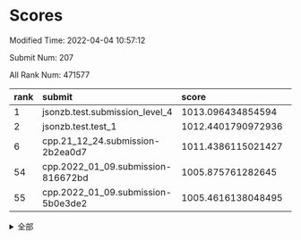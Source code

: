 # Scores

Modified Time: 2022-04-04 10:57:12

Submit Num: 207

All Rank Num: 471577

| rank |               submit               |       score        |       sigma        | pk_num |
| :--- | :--------------------------------- | :----------------- | :----------------- | :----- |
| 1    | jsonzb.test.submission_level_4     | 1013.096434854594  | 0.8045257988387874 | 9115   |
| 2    | jsonzb.test.test_1                 | 1012.4401790972936 | 0.8053519965366924 | 9110   |
| 6    | cpp.21_12_24.submission-2b2ea0d7   | 1011.4386115021427 | 0.79075199348378   | 9112   |
| 54   | cpp.2022_01_09.submission-816672bd | 1005.875761282645  | 0.7136576272892278 | 9114   |
| 55   | cpp.2022_01_09.submission-5b0e3de2 | 1005.4616138048495 | 0.7112559580177271 | 9114   |


<details>
<summary>全部</summary>

| rank |                 submit                 |       score        |       sigma        | pk_num |
| :--- | :------------------------------------- | :----------------- | :----------------- | :----- |
| 1    | jsonzb.test.submission_level_4         | 1013.096434854594  | 0.8045257988387874 | 9115   |
| 2    | jsonzb.test.test_1                     | 1012.4401790972936 | 0.8053519965366924 | 9110   |
| 3    | gobigger.level_3.submission_level_3_26 | 1011.9777680996515 | 0.8076661097253366 | 9109   |
| 4    | gobigger.level_3.submission_level_3_21 | 1011.8251666566847 | 0.7506788532653875 | 9115   |
| 5    | gobigger.level_3.submission_level_3_1  | 1011.4620528139125 | 0.786622029846742  | 9116   |
| 6    | cpp.21_12_24.submission-2b2ea0d7       | 1011.4386115021427 | 0.79075199348378   | 9112   |
| 7    | gobigger.level_3.submission_level_3_7  | 1011.0172106700752 | 0.7793282787089866 | 9111   |
| 8    | gobigger.level_3.submission_level_3_25 | 1010.9384982738798 | 0.7868675427013684 | 9111   |
| 9    | gobigger.level_3.submission_level_3_43 | 1010.7667086112318 | 0.7717681380227339 | 9110   |
| 10   | gobigger.level_3.submission_level_3_45 | 1010.6665559890067 | 0.7596309222373614 | 9110   |
| 11   | gobigger.level_3.submission_level_3_31 | 1010.5888624447894 | 0.7588616603476459 | 9112   |
| 12   | gobigger.level_3.submission_level_3_5  | 1010.5530430594156 | 0.7873261084438896 | 9111   |
| 13   | gobigger.level_3.submission_level_3_39 | 1010.4608835018533 | 0.7499910317389834 | 9115   |
| 14   | gobigger.level_3.submission_level_3_48 | 1010.448357644752  | 0.734557896223012  | 9114   |
| 15   | gobigger.level_3.submission_level_3_13 | 1010.3855675593062 | 0.7643269959387418 | 9111   |
| 16   | gobigger.level_3.submission_level_3_35 | 1010.3561534593036 | 0.7427581629525788 | 9118   |
| 17   | gobigger.level_3.submission_level_3_33 | 1010.3157955014235 | 0.7555603035347493 | 9116   |
| 18   | gobigger.level_3.submission_level_3_17 | 1010.2797512359347 | 0.7462566570838345 | 9109   |
| 19   | gobigger.level_3.submission_level_3_12 | 1010.2632027561209 | 0.7656929827992371 | 9114   |
| 20   | gobigger.level_3.submission_level_3_14 | 1010.2450921177116 | 0.7551553022124718 | 9113   |
| 21   | gobigger.level_3.submission_level_3_2  | 1010.0740059388376 | 0.7784793483659125 | 9119   |
| 22   | gobigger.level_3.submission_level_3_49 | 1010.0666600027133 | 0.7442298512636388 | 9115   |
| 23   | gobigger.level_3.submission_level_3_18 | 1010.0442780536872 | 0.7645495751344857 | 9113   |
| 24   | gobigger.level_3.submission_level_3_30 | 1009.9887541432666 | 0.7637121282398215 | 9115   |
| 25   | gobigger.level_3.submission_level_3_23 | 1009.8933657829785 | 0.759179808697466  | 9111   |
| 26   | gobigger.level_3.submission_level_3_3  | 1009.8114697061687 | 0.7569911589159674 | 9118   |
| 27   | gobigger.level_3.submission_level_3_20 | 1009.7673527622802 | 0.7643481590122317 | 9112   |
| 28   | gobigger.level_3.submission_level_3_44 | 1009.7255155781928 | 0.7538777213476898 | 9111   |
| 29   | gobigger.level_3.submission_level_3_11 | 1009.7157539383829 | 0.7700950273323508 | 9116   |
| 30   | gobigger.level_3.submission_level_3_22 | 1009.7147205714547 | 0.7732690261350136 | 9109   |
| 31   | gobigger.level_3.submission_level_3_9  | 1009.6975307636815 | 0.7531006057012666 | 9116   |
| 32   | gobigger.level_3.submission_level_3_38 | 1009.6845933238078 | 0.7516696984158385 | 9110   |
| 33   | gobigger.level_3.submission_level_3_24 | 1009.6787783191317 | 0.7710535443986798 | 9116   |
| 34   | gobigger.level_3.submission_level_3_36 | 1009.6633449364092 | 0.7462301200951155 | 9117   |
| 35   | gobigger.level_3.submission_level_3_15 | 1009.6008363185013 | 0.7802240586056526 | 9107   |
| 36   | gobigger.level_3.submission_level_3_0  | 1009.5982212306602 | 0.7470023067149382 | 9109   |
| 37   | gobigger.level_3.submission_level_3_27 | 1009.4542518441182 | 0.7345577805764936 | 9109   |
| 38   | gobigger.level_3.submission_level_3_10 | 1009.4021222622499 | 0.7439043256596548 | 9118   |
| 39   | gobigger.level_3.submission_level_3_42 | 1009.380707887888  | 0.7458427239745868 | 9116   |
| 40   | gobigger.level_3.submission_level_3_4  | 1009.3233236898583 | 0.7434202744915628 | 9114   |
| 41   | gobigger.level_3.submission_level_3_47 | 1009.3200606663544 | 0.7535866214845576 | 9116   |
| 42   | gobigger.level_3.submission_level_3_28 | 1009.2619909673414 | 0.7504261914401863 | 9115   |
| 43   | gobigger.level_3.submission_level_3_6  | 1009.252673273646  | 0.7570850050776178 | 9113   |
| 44   | gobigger.level_3.submission_level_3_32 | 1009.2508527314544 | 0.7746317192909659 | 9116   |
| 45   | gobigger.level_3.submission_level_3_40 | 1009.0938836193229 | 0.7436791433691534 | 9112   |
| 46   | gobigger.level_3.submission_level_3_19 | 1008.964532394472  | 0.7432483291353812 | 9116   |
| 47   | gobigger.level_3.submission_level_3_8  | 1008.9269099512741 | 0.7447818767064927 | 9115   |
| 48   | gobigger.level_3.submission_level_3_37 | 1008.8836539409684 | 0.7299081727756848 | 9116   |
| 49   | gobigger.level_3.submission_level_3_41 | 1008.8656358073375 | 0.7322634802926486 | 9115   |
| 50   | gobigger.level_3.submission_level_3_46 | 1008.8262109219559 | 0.7512255699020742 | 9114   |
| 51   | gobigger.level_3.submission_level_3_16 | 1008.8256899339347 | 0.7283360579667134 | 9115   |
| 52   | gobigger.level_3.submission_level_3_34 | 1008.532745419969  | 0.7340239547245805 | 9114   |
| 53   | gobigger.level_3.submission_level_3_29 | 1008.3715865774262 | 0.7391927164435473 | 9109   |
| 54   | cpp.2022_01_09.submission-816672bd     | 1005.875761282645  | 0.7136576272892278 | 9114   |
| 55   | cpp.2022_01_09.submission-5b0e3de2     | 1005.4616138048495 | 0.7112559580177271 | 9114   |
| 56   | gobigger.level_1.submission_level_1_11 | 1005.0369424402435 | 0.7333020964210479 | 9113   |
| 57   | gobigger.level_1.submission_level_1_46 | 1004.7876213788082 | 0.7108226260768854 | 9116   |
| 58   | gobigger.level_1.submission_level_1_31 | 1004.6547023421738 | 0.7197875317661501 | 9113   |
| 59   | gobigger.level_1.submission_level_1_42 | 1004.5789126516073 | 0.7161065621187955 | 9111   |
| 60   | gobigger.level_1.submission_level_1_35 | 1004.3035041545156 | 0.7261117515582544 | 9115   |
| 61   | gobigger.level_1.submission_level_1_2  | 1004.1571182244977 | 0.7103535888249148 | 9110   |
| 62   | gobigger.level_1.submission_level_1_22 | 1004.1475341162981 | 0.7245316721165316 | 9114   |
| 63   | gobigger.level_1.submission_level_1_48 | 1004.1059422094961 | 0.7143243599997187 | 9114   |
| 64   | gobigger.level_1.submission_level_1_24 | 1004.0980251021123 | 0.7163777163681614 | 9112   |
| 65   | gobigger.level_1.submission_level_1_15 | 1004.09701694456   | 0.7083073774842176 | 9114   |
| 66   | gobigger.level_1.submission_level_1_43 | 1004.0405915522122 | 0.7167828243699657 | 9111   |
| 67   | gobigger.level_1.submission_level_1_4  | 1004.033211792879  | 0.7188671807256248 | 9113   |
| 68   | gobigger.level_1.submission_level_1_34 | 1004.0275729606268 | 0.7301179631437326 | 9113   |
| 69   | gobigger.level_1.submission_level_1_26 | 1004.009463873428  | 0.7256247853842597 | 9118   |
| 70   | gobigger.level_1.submission_level_1_3  | 1003.930386257473  | 0.7150408335675573 | 9109   |
| 71   | gobigger.level_1.submission_level_1_36 | 1003.8833929897273 | 0.720063702622322  | 9113   |
| 72   | gobigger.level_1.submission_level_1_13 | 1003.8063306748547 | 0.7237606540070716 | 9112   |
| 73   | gobigger.level_1.submission_level_1_39 | 1003.7516885761106 | 0.7118497681086162 | 9111   |
| 74   | gobigger.level_1.submission_level_1_32 | 1003.647954010423  | 0.707123802170014  | 9111   |
| 75   | gobigger.level_1.submission_level_1_10 | 1003.6288195932337 | 0.7129065773951073 | 9109   |
| 76   | gobigger.level_1.submission_level_1_17 | 1003.5435177431964 | 0.7231835289844295 | 9116   |
| 77   | gobigger.level_1.submission_level_1_5  | 1003.4861927581942 | 0.7075653666876904 | 9112   |
| 78   | gobigger.level_1.submission_level_1_8  | 1003.4456128615171 | 0.7136149460859688 | 9109   |
| 79   | gobigger.level_1.submission_level_1_29 | 1003.4247147656022 | 0.712944712008105  | 9110   |
| 80   | gobigger.level_1.submission_level_1_44 | 1003.3114986108596 | 0.7137389630607006 | 9115   |
| 81   | gobigger.level_1.submission_level_1_30 | 1003.288609594091  | 0.7214172178561356 | 9115   |
| 82   | gobigger.level_1.submission_level_1_37 | 1003.2324991370724 | 0.7213442085369564 | 9112   |
| 83   | gobigger.level_1.submission_level_1_25 | 1003.1670716476501 | 0.7041518514140259 | 9112   |
| 84   | gobigger.level_1.submission_level_1_19 | 1003.0847795022709 | 0.732503616876187  | 9115   |
| 85   | gobigger.level_1.submission_level_1_12 | 1003.0713831500188 | 0.71927050701192   | 9111   |
| 86   | gobigger.level_1.submission_level_1_33 | 1003.0668055456513 | 0.710096133164392  | 9112   |
| 87   | gobigger.level_1.submission_level_1_45 | 1003.0111603884064 | 0.7161870382408722 | 9109   |
| 88   | gobigger.level_1.submission_level_1_41 | 1002.9891771667798 | 0.7162686428454498 | 9108   |
| 89   | gobigger.level_1.submission_level_1_1  | 1002.9308487283935 | 0.7095106687512212 | 9115   |
| 90   | gobigger.level_1.submission_level_1_38 | 1002.9292218568087 | 0.7103402703298715 | 9115   |
| 91   | gobigger.level_1.submission_level_1_21 | 1002.8972892940142 | 0.713264655188874  | 9114   |
| 92   | gobigger.level_1.submission_level_1_0  | 1002.8832784555301 | 0.7181716137038612 | 9113   |
| 93   | gobigger.level_1.submission_level_1_27 | 1002.8134361300326 | 0.7172072991859865 | 9115   |
| 94   | gobigger.level_1.submission_level_1_7  | 1002.7513459784961 | 0.7136434423990203 | 9113   |
| 95   | gobigger.level_1.submission_level_1_9  | 1002.7497983971402 | 0.7100657211267897 | 9109   |
| 96   | gobigger.level_1.submission_level_1_28 | 1002.6580325839108 | 0.7101803298076236 | 9116   |
| 97   | gobigger.level_1.submission_level_1_16 | 1002.4790418796158 | 0.7035441647345935 | 9112   |
| 98   | gobigger.level_1.submission_level_1_49 | 1002.4416707936527 | 0.7158959655348887 | 9116   |
| 99   | gobigger.level_1.submission_level_1_20 | 1002.421971994428  | 0.7178140096526873 | 9114   |
| 100  | gobigger.level_1.submission_level_1_23 | 1002.3620633122006 | 0.7146453856620153 | 9108   |
| 101  | gobigger.level_1.submission_level_1_18 | 1002.2340223816137 | 0.7175757358150222 | 9110   |
| 102  | gobigger.level_1.submission_level_1_47 | 1002.1544730413633 | 0.7165205600573171 | 9110   |
| 103  | gobigger.level_1.submission_level_1_14 | 1002.1300560588425 | 0.7068829896526707 | 9109   |
| 104  | gobigger.level_1.submission_level_1_40 | 1002.097299224045  | 0.7240230215572407 | 9113   |
| 105  | gobigger.level_1.submission_level_1_6  | 1001.9952267427944 | 0.7039584496141088 | 9106   |
| 106  | gobigger.random.submission_random_31   | 997.5375477179666  | 0.6958082059698762 | 9114   |
| 107  | gobigger.random.submission_random_34   | 997.3304247471232  | 0.7117198974636357 | 9112   |
| 108  | gobigger.random.submission_random_3    | 997.1550153562346  | 0.7104544434949602 | 9110   |
| 109  | gobigger.random.submission_random_5    | 997.1108871844268  | 0.705454847377528  | 9106   |
| 110  | gobigger.random.submission_random_37   | 997.0459587521157  | 0.7170144692424559 | 9116   |
| 111  | gobigger.random.submission_random_49   | 996.775048421844   | 0.7212751105289286 | 9115   |
| 112  | gobigger.random.submission_random_27   | 996.7545457771275  | 0.7137958475849622 | 9114   |
| 113  | gobigger.random.submission_random_8    | 996.6967801603606  | 0.7152445480381028 | 9114   |
| 114  | gobigger.random.submission_random_26   | 996.6910826276473  | 0.6935805052804012 | 9116   |
| 115  | gobigger.random.submission_random_12   | 996.6563409171868  | 0.7086756732699585 | 9112   |
| 116  | gobigger.random.submission_random_45   | 996.5983598617775  | 0.6979615611713343 | 9109   |
| 117  | gobigger.random.submission_random_0    | 996.5033009847102  | 0.7171424981984768 | 9117   |
| 118  | gobigger.random.submission_random_38   | 996.4362239545884  | 0.699220025704759  | 9104   |
| 119  | gobigger.random.submission_random_39   | 996.4287020374359  | 0.7108691322140788 | 9118   |
| 120  | gobigger.random.submission_random_23   | 996.4154655653447  | 0.7068586351897548 | 9109   |
| 121  | gobigger.random.submission_random_25   | 996.3505156247879  | 0.7116430315540414 | 9110   |
| 122  | gobigger.random.submission_random_44   | 996.3321362324235  | 0.7127961837727603 | 9113   |
| 123  | gobigger.random.submission_random_43   | 996.31343569409    | 0.7260059608835097 | 9112   |
| 124  | gobigger.random.submission_random_22   | 996.2810554626367  | 0.7143095645457237 | 9111   |
| 125  | gobigger.random.submission_random_14   | 996.2433519908544  | 0.7096023987915332 | 9110   |
| 126  | gobigger.random.submission_random_24   | 996.2278176688635  | 0.7050896762339419 | 9113   |
| 127  | gobigger.random.submission_random_47   | 996.0812781275823  | 0.7121495846691307 | 9111   |
| 128  | gobigger.random.submission_random_46   | 996.0575534849196  | 0.7057116201472307 | 9110   |
| 129  | gobigger.random.submission_random_1    | 996.0191716957263  | 0.7191052369809897 | 9105   |
| 130  | gobigger.random.submission_random_16   | 996.0019899994236  | 0.7046219353414873 | 9106   |
| 131  | gobigger.random.submission_random_4    | 995.999791611691   | 0.720038622949227  | 9109   |
| 132  | gobigger.random.submission_random_7    | 995.9759560351927  | 0.7146297346542062 | 9114   |
| 133  | gobigger.random.submission_random_36   | 995.9588966829264  | 0.7254641620050906 | 9111   |
| 134  | gobigger.random.submission_random_9    | 995.9536668842189  | 0.7101774148070648 | 9111   |
| 135  | gobigger.random.submission_random_21   | 995.9099016529983  | 0.7210098946773216 | 9117   |
| 136  | gobigger.random.submission_random_29   | 995.7217967800404  | 0.7073898059761572 | 9115   |
| 137  | gobigger.random.submission_random_30   | 995.7129814624706  | 0.7035798350868008 | 9108   |
| 138  | gobigger.random.submission_random_10   | 995.703322300192   | 0.6988602702091353 | 9113   |
| 139  | gobigger.random.submission_random_13   | 995.6971106806366  | 0.7083156956709169 | 9114   |
| 140  | gobigger.random.submission_random_32   | 995.6825340379484  | 0.7126769304953897 | 9114   |
| 141  | gobigger.random.submission_random_17   | 995.6661326939679  | 0.7060668191736982 | 9116   |
| 142  | gobigger.random.submission_random_42   | 995.6414266731259  | 0.7193031825004718 | 9111   |
| 143  | gobigger.random.submission_random_2    | 995.6175824263463  | 0.7166889748978226 | 9114   |
| 144  | gobigger.random.submission_random_28   | 995.5136042630016  | 0.7209492835330199 | 9111   |
| 145  | gobigger.random.submission_random_40   | 995.4790832732084  | 0.7047340581203334 | 9112   |
| 146  | gobigger.random.submission_random_35   | 995.4275137338725  | 0.7123413484484348 | 9111   |
| 147  | gobigger.random.submission_random_19   | 995.2988913250414  | 0.7119921828083855 | 9114   |
| 148  | gobigger.random.submission_random_33   | 995.2867081255856  | 0.7114237949050881 | 9110   |
| 149  | gobigger.random.submission_random_48   | 995.2385901941312  | 0.7190396398608049 | 9108   |
| 150  | gobigger.random.submission_random_20   | 995.2127427900847  | 0.7008025716419739 | 9108   |
| 151  | gobigger.random.submission_random_15   | 995.0837806093386  | 0.7215479493411754 | 9107   |
| 152  | gobigger.random.submission_random_11   | 995.0536283314982  | 0.7102209658137254 | 9115   |
| 153  | gobigger.level_2.submission_level_2_26 | 995.0040916858709  | 0.7208680475761151 | 9110   |
| 154  | gobigger.random.submission_random_18   | 994.9339095138129  | 0.73172283800505   | 9118   |
| 155  | gobigger.random.submission_random_6    | 994.8761750149703  | 0.7181745946965198 | 9113   |
| 156  | gobigger.random.submission_random_41   | 994.7095078417437  | 0.7436196740212373 | 9115   |
| 157  | gobigger.level_2.submission_level_2_23 | 993.9488700419835  | 0.7357064154319592 | 9117   |
| 158  | gobigger.level_2.submission_level_2_32 | 993.6749623134648  | 0.7383531906862841 | 9112   |
| 159  | gobigger.level_2.submission_level_2_20 | 993.6137824564892  | 0.7389839215252441 | 9115   |
| 160  | gobigger.level_2.submission_level_2_37 | 993.5619369884291  | 0.725235609945772  | 9112   |
| 161  | gobigger.level_2.submission_level_2_5  | 993.4851365391105  | 0.7592588664728974 | 9115   |
| 162  | gobigger.level_2.submission_level_2_35 | 993.4185121585608  | 0.7402721173621605 | 9109   |
| 163  | gobigger.level_2.submission_level_2_40 | 993.3514299149136  | 0.7367246607240238 | 9116   |
| 164  | gobigger.level_2.submission_level_2_33 | 993.3313314731058  | 0.725554626696825  | 9117   |
| 165  | gobigger.level_2.submission_level_2_42 | 993.2093422810633  | 0.7340587109702269 | 9116   |
| 166  | gobigger.level_2.submission_level_2_17 | 993.0645110980549  | 0.7343633795456745 | 9113   |
| 167  | gobigger.level_2.submission_level_2_30 | 992.8754393480361  | 0.7462130880261223 | 9111   |
| 168  | gobigger.level_2.submission_level_2_25 | 992.847519584196   | 0.7201188646994074 | 9111   |
| 169  | gobigger.level_2.submission_level_2_2  | 992.7691559038891  | 0.7485924656320592 | 9121   |
| 170  | gobigger.level_2.submission_level_2_0  | 992.7622490725895  | 0.7325345423109378 | 9112   |
| 171  | gobigger.level_2.submission_level_2_45 | 992.6987873209338  | 0.7490444115547422 | 9109   |
| 172  | gobigger.level_2.submission_level_2_3  | 992.6984057143324  | 0.7424352623438616 | 9111   |
| 173  | gobigger.level_2.submission_level_2_46 | 992.6863657764992  | 0.7460756624725119 | 9115   |
| 174  | gobigger.level_2.submission_level_2_21 | 992.6454165056941  | 0.757808310589208  | 9113   |
| 175  | gobigger.level_2.submission_level_2_8  | 992.6081374533696  | 0.7375078164545664 | 9117   |
| 176  | gobigger.level_2.submission_level_2_44 | 992.5805754651568  | 0.7611824206460586 | 9119   |
| 177  | gobigger.level_2.submission_level_2_41 | 992.5685586126622  | 0.7253608625868279 | 9105   |
| 178  | gobigger.level_2.submission_level_2_6  | 992.4581136435398  | 0.7534159682828331 | 9120   |
| 179  | gobigger.level_2.submission_level_2_13 | 992.3445438000733  | 0.7433052050809223 | 9111   |
| 180  | gobigger.level_2.submission_level_2_29 | 992.2216413365694  | 0.7487567019617889 | 9105   |
| 181  | gobigger.level_2.submission_level_2_19 | 992.1491429098861  | 0.7423796458507853 | 9113   |
| 182  | gobigger.level_2.submission_level_2_49 | 992.0373580551411  | 0.7470760901874347 | 9109   |
| 183  | gobigger.level_2.submission_level_2_4  | 991.9973945240368  | 0.7366343772635157 | 9108   |
| 184  | gobigger.level_2.submission_level_2_15 | 991.9314997690645  | 0.7541980219146351 | 9112   |
| 185  | gobigger.level_2.submission_level_2_43 | 991.6316586039161  | 0.748706622573749  | 9111   |
| 186  | gobigger.level_2.submission_level_2_1  | 991.5386079701931  | 0.7436251859714806 | 9115   |
| 187  | gobigger.level_2.submission_level_2_47 | 991.5198463590932  | 0.7425179677976542 | 9112   |
| 188  | gobigger.level_2.submission_level_2_22 | 991.5164148858545  | 0.739093709960553  | 9113   |
| 189  | gobigger.level_2.submission_level_2_24 | 991.4670787508935  | 0.7270240155165411 | 9115   |
| 190  | gobigger.level_2.submission_level_2_12 | 991.4489876353301  | 0.7517402803645639 | 9115   |
| 191  | gobigger.level_2.submission_level_2_31 | 991.4355786610299  | 0.7360812177835262 | 9118   |
| 192  | gobigger.level_2.submission_level_2_16 | 991.4244704805933  | 0.7419663756920974 | 9113   |
| 193  | gobigger.level_2.submission_level_2_18 | 991.4187430069184  | 0.7481827493960574 | 9110   |
| 194  | gobigger.level_2.submission_level_2_14 | 991.3366372523461  | 0.7656227752742277 | 9113   |
| 195  | gobigger.level_2.submission_level_2_9  | 991.2373428198146  | 0.7472406432399896 | 9112   |
| 196  | gobigger.level_2.submission_level_2_39 | 991.192674028468   | 0.7620922617036484 | 9112   |
| 197  | gobigger.level_2.submission_level_2_10 | 991.1618339127064  | 0.7382580736859208 | 9115   |
| 198  | gobigger.level_2.submission_level_2_34 | 991.1429685357186  | 0.769171519209039  | 9105   |
| 199  | gobigger.level_2.submission_level_2_48 | 991.1208708299376  | 0.7663116411279449 | 9110   |
| 200  | gobigger.level_2.submission_level_2_36 | 990.9877572200774  | 0.7558321940274999 | 9111   |
| 201  | gobigger.level_2.submission_level_2_27 | 990.9693700526168  | 0.7658779830533103 | 9112   |
| 202  | gobigger.level_2.submission_level_2_7  | 990.8928032482609  | 0.7441909793302761 | 9116   |
| 203  | gobigger.level_2.submission_level_2_38 | 990.8510552722986  | 0.7513792978488242 | 9112   |
| 204  | gobigger.level_2.submission_level_2_28 | 990.5127029557817  | 0.778249643742523  | 9111   |
| 205  | gobigger.level_2.submission_level_2_11 | 989.8510478761197  | 0.7783410113578347 | 9109   |
| 206  | gobigger.none.submission_none_1        | 978.4230617891956  | 1.226763368260627  | 9116   |
| 207  | gobigger.none.submission_none_0        | 975.0009181805044  | 1.438784436324134  | 9112   |

</details>